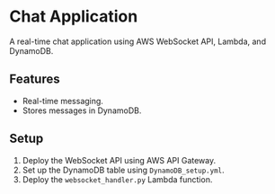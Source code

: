 # Chat Application
A real-time chat application using AWS WebSocket API, Lambda, and DynamoDB.

## Features
- Real-time messaging.
- Stores messages in DynamoDB.

## Setup
1. Deploy the WebSocket API using AWS API Gateway.
2. Set up the DynamoDB table using `DynamoDB_setup.yml`.
3. Deploy the `websocket_handler.py` Lambda function.
